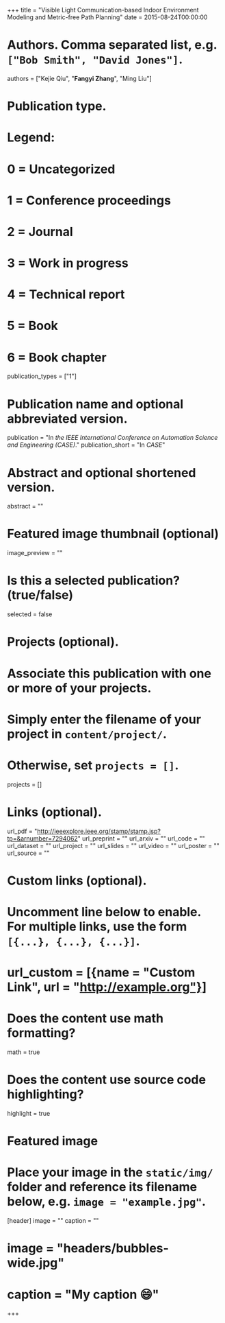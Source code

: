 +++
title = "Visible Light Communication-based Indoor Environment Modeling and Metric-free Path Planning"
date = 2015-08-24T00:00:00

# Authors. Comma separated list, e.g. `["Bob Smith", "David Jones"]`.
authors = ["Kejie Qiu", "**Fangyi Zhang**", "Ming Liu"]

# Publication type.
# Legend:
# 0 = Uncategorized
# 1 = Conference proceedings
# 2 = Journal
# 3 = Work in progress
# 4 = Technical report
# 5 = Book
# 6 = Book chapter
publication_types = ["1"]

# Publication name and optional abbreviated version.
publication = "In *the IEEE International Conference on Automation Science and Engineering (CASE)*."
publication_short = "In *CASE*"

# Abstract and optional shortened version.
abstract = ""

# Featured image thumbnail (optional)
image_preview = ""

# Is this a selected publication? (true/false)
selected = false

# Projects (optional).
#   Associate this publication with one or more of your projects.
#   Simply enter the filename of your project in `content/project/`.
#   Otherwise, set `projects = []`.
projects = []

# Links (optional).
url_pdf = "http://ieeexplore.ieee.org/stamp/stamp.jsp?tp=&arnumber=7294062"
url_preprint = ""
url_arxiv = ""
url_code = ""
url_dataset = ""
url_project = ""
url_slides = ""
url_video = ""
url_poster = ""
url_source = ""

# Custom links (optional).
#   Uncomment line below to enable. For multiple links, use the form `[{...}, {...}, {...}]`.
# url_custom = [{name = "Custom Link", url = "http://example.org"}]

# Does the content use math formatting?
math = true

# Does the content use source code highlighting?
highlight = true

# Featured image
# Place your image in the `static/img/` folder and reference its filename below, e.g. `image = "example.jpg"`.
[header]
image = ""
caption = ""

# image = "headers/bubbles-wide.jpg"
# caption = "My caption :smile:"

+++

<!-- {{< youtube bVIw1DeuuYg >}} -->

<!-- More detail can easily be written here using *Markdown* and $\rm \LaTeX$ math code. -->
